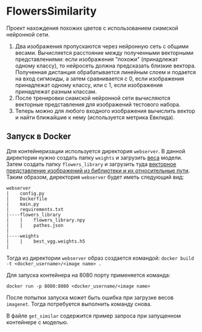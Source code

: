 
# FlowersSimilarity
Проект нахождения похожих цветов с использованием сиамской нейронной сети. 
1. Два изображения пропускаются через нейронную сеть с общими весами. Вычисляется расстояние между полученными векторными представлениями: если изображения "похожи" (принадлежат одному классу), то нейросеть должна предсказать близкие вектора. Полученная дистанция обрабатывается линейным слоем и подается на вход сигмоиды, а затем сравнивается с 0, если изображения принадлежат одному классу, или с 1, если изображения принадлежат разным классам.
2. После тренировки сиамской нейронной сети вычисляются  векторные представления для изображений тестового набора.
3. Теперь можно для любого входного изображения вычислить вектор и найти ближайшие к нему (используется метрика Евклида).

## Запуск в Docker
Для контейнеризации используется директория `webserver`.  В данной директории нужно создать папку `weights` и загрузить [веса](https://drive.google.com/drive/folders/1BepCTeY5jFhhEEsuiC6avw7lUmT4eUli?usp=sharing)  модели. Затем создать папку `flowers_library` и загрузить туда [векторное представление изображений из библиотеки и их относительные пути](https://drive.google.com/drive/folders/1MR67f7W-SUgWwZNF29iQEAwTr5WFcV-7?usp=sharing). Таким образом, директория `webserver` будет иметь следующий вид:
```
webserver
|    config.py
|    Dockerfile
|    main.py
|    requirements.txt
|----flowers_library
|    |    flowers_library.npy
|    |    pathes.json
|    
|----weights
|    |    best_vgg.weights.h5
|
```

Тогда из директории `webserver` образ создается командой:
`docker build -t <docker_username>/<image name> .`

Для запуска контейнера на 8080 порту применяется команда:

`docker run -p 8080:8080 <docker_username/<image name>`

После попытки запуска может быть ошибка при загрузке весов `imagenet`. Тогда потребуется выполнить команду снова.

В файле `get_similar` содержится пример запроса при запущенном контейнере с моделью.
